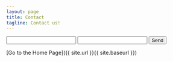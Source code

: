 ```yaml
---
layout: page
title: Contact
tagline: Contact us!
---
```


<form action="https://formspree.io/jameslawtontum@gmail.com">
    <input type="text" name="name">
    <input type="email" name="_replyto">
    <input type="submit" value="Send">
</form>

[Go to the Home Page]({{ site.url }}{{ site.baseurl }})
